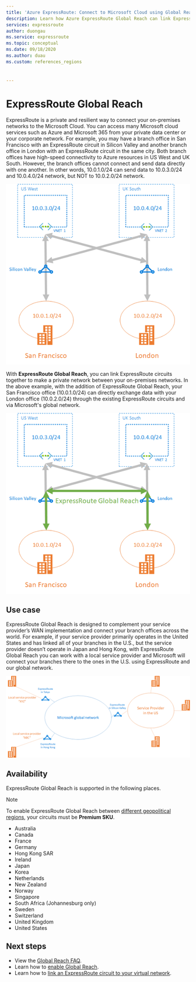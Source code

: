 ```yaml
---
title: 'Azure ExpressRoute: Connect to Microsoft Cloud using Global Reach'
description: Learn how Azure ExpressRoute Global Reach can link ExpressRoute circuits together to make a private network between your on-premises networks.
services: expressroute
author: duongau
ms.service: expressroute
ms.topic: conceptual
ms.date: 09/18/2020
ms.author: duau
ms.custom: references_regions


---
```



# ExpressRoute Global Reach
ExpressRoute is a private and resilient way to connect your on-premises networks to the Microsoft Cloud. You can access many Microsoft cloud services such as Azure and Microsoft 365 from your private data center or your corporate network. For example, you may have a branch office in San Francisco with an ExpressRoute circuit in Silicon Valley and another branch office in London with an ExpressRoute circuit in the same city. Both branch offices have high-speed connectivity to Azure resources in US West and UK South. However, the branch offices cannot connect and send data directly with one another. In other words, 10.0.1.0/24 can send data to 10.0.3.0/24 and 10.0.4.0/24 network, but NOT to 10.0.2.0/24 network.

![Diagram that shows circuits not linked together with Express Route Global Reach.][1]

With **ExpressRoute Global Reach**, you can link ExpressRoute circuits together to make a private network between your on-premises networks. In the above example, with the addition of ExpressRoute Global Reach, your San Francisco office (10.0.1.0/24) can directly exchange data with your London office (10.0.2.0/24) through the existing ExpressRoute circuits and via Microsoft's global network. 

![Diagram that shows circuits linked together with Express Route Global Reach.][2]

## Use case
ExpressRoute Global Reach is designed to complement your service provider’s WAN implementation and connect your branch offices across the world. For example, if your service provider primarily operates in the United States and has linked all of your branches in the U.S., but the service provider doesn’t operate in Japan and Hong Kong, with ExpressRoute Global Reach you can work with a local service provider and Microsoft will connect your branches there to the ones in the U.S. using ExpressRoute and our global network.

![Diagram that shows a use case for Express Route Global Reach.][3]

## Availability 
ExpressRoute Global Reach is supported in the following places. 

> [!NOTE] 
> To enable ExpressRoute Global Reach between [different geopolitical regions](expressroute-locations-providers.md#locations), your circuits must be **Premium SKU**.

* Australia
* Canada
* France
* Germany
* Hong Kong SAR
* Ireland
* Japan
* Korea
* Netherlands
* New Zealand
* Norway
* Singapore
* South Africa (Johannesburg only)
* Sweden
* Switzerland
* United Kingdom
* United States

## Next steps
- View the [Global Reach FAQ](expressroute-faqs.md#globalreach).
- Learn how to [enable Global Reach](expressroute-howto-set-global-reach.md).
- Learn how to [link an ExpressRoute circuit to your virtual network](expressroute-howto-linkvnet-arm.md).

<!--Image References-->
[1]: ./media/expressroute-global-reach/1.png "diagram without global reach"
[2]: ./media/expressroute-global-reach/2.png "diagram with global reach"
[3]: ./media/expressroute-global-reach/3.png "use case of global reach"
